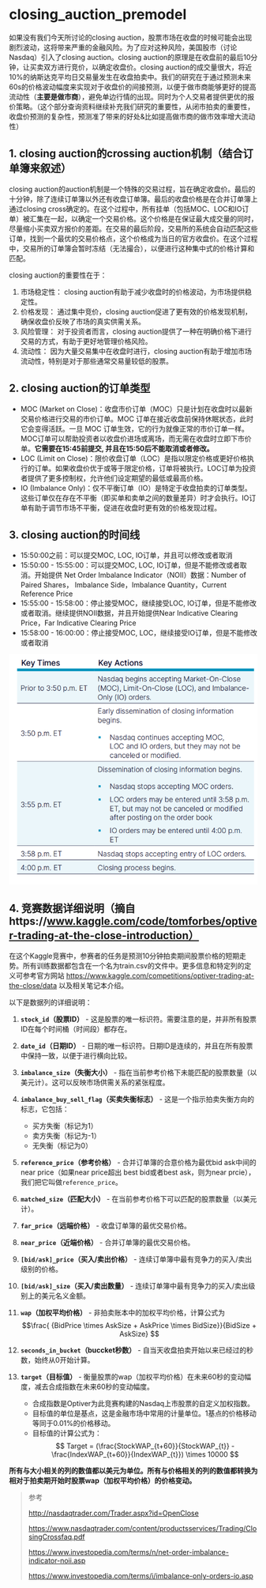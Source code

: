 # closing_auction_premodel
 如果没有我们今天所讨论的closing auction，股票市场在收盘的时候可能会出现剧烈波动，这将带来严重的金融风险。为了应对这种风险，美国股市（讨论Nasdaq）引入了closing auction。closing auction的原理是在收盘前的最后10分钟，让买卖双方进行竞价，以确定收盘价。closing auction的成交量很大，将近10%的纳斯达克平均日交易量发生在收盘拍卖中。我们的研究在于通过预测未来60s的价格波动幅度来实现对于收盘价的间接预测，以便于做市商能够更好的提高流动性（**主要是做市商**），避免单边行情的出现。同时为个人交易者提供更优的报价策略。（这个部分查询资料继续补充我们研究的重要性，从闭市拍卖的重要性，收盘价预测的复杂性，预测准了带来的好处&比如提高做市商的做市效率增大流动性）

## 1. closing auction的crossing auction机制（结合订单簿来叙述）
closing auction的auction机制是一个特殊的交易过程，旨在确定收盘价。最后的十分钟，除了连续订单簿以外还有收盘订单簿。最后的收盘价格是在合并订单簿上通过closing cross确定的。在这个过程中，所有挂单（包括MOC、LOC和IO订单）被汇集在一起，以确定一个交易价格。这个价格是在保证最大成交量的同时，尽量缩小买卖双方报价的差距。在交易的最后阶段，交易所的系统会自动匹配这些订单，找到一个最优的交易价格点，这个价格成为当日的官方收盘价。在这个过程中，交易所的订单簿会暂时冻结（无法撮合），以便进行这种集中式的价格计算和匹配。

closing auction的重要性在于：

1. 市场稳定性： closing auction有助于减少收盘时的价格波动，为市场提供稳定性。
2. 价格发现： 通过集中竞价，closing auction促进了更有效的价格发现机制，确保收盘价反映了市场的真实供需关系。
3. 风险管理： 对于投资者而言，closing auction提供了一种在明确价格下进行交易的方式，有助于更好地管理价格风险。
4. 流动性： 因为大量交易集中在收盘时进行，closing auction有助于增加市场流动性，特别是对于那些通常交易量较低的股票。

## 2. closing auction的订单类型
- MOC (Market on Close)：收盘市价订单（MOC）只是计划在收盘时以最新交易价格进行交易的市价订单。MOC 订单在接近收盘前保持休眠状态，此时它会变得活跃。一旦 MOC 订单生效，它的行为就像正常的市价订单一样。MOC订单可以帮助投资者以收盘价进场或离场，而无需在收盘时立即下市价单。**它需要在15:45前提交, 并且在15:50后不能取消或者修改。**
- LOC (Limit on Close)：限价收盘订单（LOC）是指以限定价格或更好价格执行的订单。如果收盘价优于或等于限定价格，订单将被执行。LOC订单为投资者提供了更多控制权，允许他们设定期望的最低或最高价格。
- IO (Imbalance Only)：仅不平衡订单（IO）是特定于收盘拍卖的订单类型。这些订单仅在存在不平衡（即买单和卖单之间的数量差异）时才会执行。IO订单有助于调节市场不平衡，促进在收盘时更有效的价格发现过程。

## 3. closing auction的时间线
- 15:50:00之前：可以提交MOC, LOC, IO订单，并且可以修改或者取消
- 15:50:00 - 15:55:00：可以提交MOC, LOC, IO订单，但是不能修改或者取消。开始提供 Net Order Imbalance Indicator（NOII）数据：Number of Paired Shares， Imbalance Side，Imbalance Quantity，Current Reference Price
- 15:55:00 - 15:58:00：停止接受MOC，继续接受LOC, IO订单，但是不能修改或者取消。继续提供NOII数据，并且开始提供Near Indicative Clearing Price，Far Indicative Clearing Price
- 15:58:00 - 16:00:00：停止接受MOC, LOC，继续接受IO订单，但是不能修改或者取消

![closing auction timeline](./pictures/timeline.png)



## 4. 竞赛数据详细说明（摘自https://www.kaggle.com/code/tomforbes/optiver-trading-at-the-close-introduction）

在这个Kaggle竞赛中，参赛者的任务是预测10分钟拍卖期间股票价格的短期走势。所有训练数据都包含在一个名为train.csv的文件中。更多信息和特定列的定义可参考官方网站 https://www.kaggle.com/competitions/optiver-trading-at-the-close/data 以及相关笔记本介绍。

以下是数据列的详细说明：

1. **`stock_id`（股票ID）** - 这是股票的唯一标识符。需要注意的是，并非所有股票ID在每个时间桶（时间段）都存在。

2. **`date_id`（日期ID）** - 日期的唯一标识符。日期ID是连续的，并且在所有股票中保持一致，以便于进行横向比较。

3. **`imbalance_size`（失衡大小）** - 指在当前参考价格下未能匹配的股票数量（以美元计）。这可以反映市场供需关系的紧张程度。

4. **`imbalance_buy_sell_flag`（买卖失衡标志）** - 这是一个指示拍卖失衡方向的标志，它包括：
    - 买方失衡（标记为1）
    - 卖方失衡（标记为-1）
    - 无失衡（标记为0）

5. **`reference_price`（参考价格）** - 合并订单簿的合意价格为最优bid ask中间的near price（如果near price超出 best bid或者best ask，则为near prcie），我们把它叫做`reference_price`。

6. **`matched_size`（匹配大小）** - 在当前参考价格下可以匹配的股票数量（以美元计）。

7. **`far_price`（远端价格）** - 收盘订单簿的最优交易价格。

8. **`near_price`（近端价格）** - 合并订单簿的最优交易价格。

9. **`[bid/ask]_price`（买入/卖出价格）** - 连续订单簿中最有竞争力的买入/卖出级别的价格。

10. **`[bid/ask]_size`（买入/卖出数量）** - 连续订单簿中最有竞争力的买入/卖出级别上的美元名义金额。

11. **`wap`（加权平均价格）** - 非拍卖账本中的加权平均价格，计算公式为 $$\frac{ {BidPrice \times AskSize + AskPrice \times BidSize}}{BidSize + AskSize} $$

12. **`seconds_in_bucket`（buccket秒数）** - 自当天收盘拍卖开始以来已经过的秒数，始终从0开始计算。

13. **`target`（目标值）** - 衡量股票的wap（加权平均价格）在未来60秒的变动幅度，减去合成指数在未来60秒的变动幅度。
    - 合成指数是Optiver为此竞赛构建的Nasdaq上市股票的自定义加权指数。
    - 目标值的单位是基点，这是金融市场中常用的计量单位。1基点的价格移动等同于0.01%的价格移动。
    - 目标值的计算公式为：$$ Target = (\frac{StockWAP_{t+60}}{StockWAP_{t}} - \frac{IndexWAP_{t+60}}{IndexWAP_{t}}) \times 10000 $$

**所有与大小相关的列的数值都以美元为单位。所有与价格相关的列的数值都转换为相对于拍卖期开始时股票wap（加权平均价格）的价格变动。**

> 参考
> 
> http://nasdaqtrader.com/Trader.aspx?id=OpenClose
> 
> https://www.nasdaqtrader.com/content/productsservices/Trading/ClosingCrossfaq.pdf
> 
> https://www.investopedia.com/terms/n/net-order-imbalance-indicator-noii.asp
> 
> https://www.investopedia.com/terms/i/imbalance-only-orders-io.asp